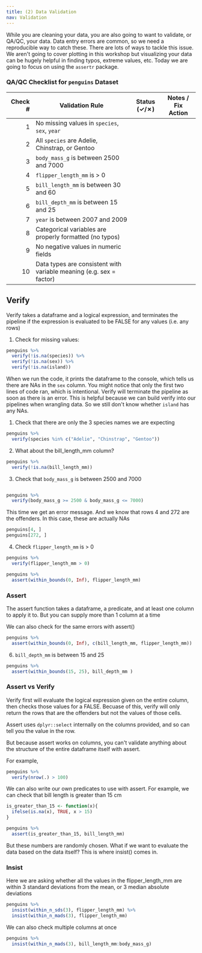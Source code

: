 ```yaml
---
title: (2) Data Validation
nav: Validation
---
```


While you are cleaning your data, you are also going to want to validate, or QA/QC, your data. Data entry errors are common, so we need a reproducible way to catch these. 
There are lots of ways to tackle this issue. We aren't going to cover plotting in this workshop but visualizing your data can be hugely helpful in finding typos, extreme values, etc. Today we are going to focus on using the `assertr` package. 

### QA/QC Checklist for `penguins` Dataset

| Check # | Validation Rule                                               | Status (✓/✗) | Notes / Fix Action                      |
|--------:|---------------------------------------------------------------|:------------:|------------------------------------------|
| 1       | No missing values in `species`, `sex`, `year`                 |              |                                          |
| 2       | All `species` are Adelie, Chinstrap, or Gentoo                |              |                                          |
| 3       | `body_mass_g` is between 2500 and 7000                        |              |                                          |
| 4       | `flipper_length_mm` is > 0                                    |              |                                          |
| 5       | `bill_length_mm` is between 30 and 60                         |              |                                          |
| 6       | `bill_depth_mm` is between 15 and 25                          |              |                                          |
| 7       | `year` is between 2007 and 2009                               |              |                                          |
| 8       | Categorical variables are properly formatted (no typos)       |              |                                          |
| 9       | No negative values in numeric fields                          |              |                                          |
| 10      | Data types are consistent with variable meaning (e.g. sex = factor) |         |                                          |

## Verify

Verify takes a dataframe and a logical expression, and terminates the pipeline if the expression is evaluated to be FALSE for any values (i.e. any rows)

1. Check for missing values: 

```r
penguins %>%
  verify(!is.na(species)) %>%
  verify(!is.na(sex)) %>% 
  verify(!is.na(island))
```
When we run the code, it prints the dataframe to the console, which tells us there are NAs in the `sex` column. 
You might notice that only the first two lines of code ran, which is intentional. Verify will terminate the pipeline as soon as there is an error. This is helpful because we can build verify into our pipelines when wrangling data. So we still don't know whether `island` has any NAs. 

1. Check that there are only the 3 species names we are expecting

```r
penguins %>%
  verify(species %in% c("Adelie", "Chinstrap", "Gentoo"))
```
2. What about the bill_length_mm column?

```r
penguins %>%
  verify(!is.na(bill_length_mm)) 
```

3. Check that `body_mass_g` is between 2500 and 7000

```r 

penguins %>%
  verify(body_mass_g >= 2500 & body_mass_g <= 7000)
```

This time we get an error message. And we know that rows 4 and 272 are the offenders. In this case, these are actually NAs 

```r
penguins[4, ]
penguins[272, ]
```

4. Check `flipper_length_mm` is > 0   

```r
penguins %>% 
  verify(flipper_length_mm > 0)

penguins %>% 
  assert(within_bounds(0, Inf), flipper_length_mm)
```
### Assert
The assert function takes a dataframe, a predicate, and at least one column to apply it to. But you can supply more than 1 column at a time 

We can also check for the same errors with assert()

```r
penguins %>%
  assert(within_bounds(0, Inf), c(bill_length_mm, flipper_length_mm))
```

6. `bill_depth_mm` is between 15 and 25      

```r
penguins %>% 
  assert(within_bounds(15, 25), bill_depth_mm )
```

### Assert vs Verify 

Verify first will evaluate the logical expression given on the entire column, then checks those values for a FALSE. Becuase of this, verify will only return the rows that are the offenders but not the values of those cells. 

Assert uses `dplyr::select` internally on the columns provided, and so can tell you the value in the row. 

But because assert works on columns, you can't validate anything about the structure of the entire dataframe itself with assert. 

For example, 

```r
penguins %>%
  verify(nrow(.) > 100)
```

We can also write our own predicates to use with assert. For example, we can check that bill length is greater than 15 cm

```r
is_greater_than_15 <- function(x){
  ifelse(is.na(x), TRUE, x > 15)
}

penguins %>% 
  assert(is_greater_than_15, bill_length_mm)
```

But these numbers are randomly chosen. What if we want to evaluate the data based on the data itself? This is where insist() comes in.

### Insist 

Here we are asking whether all the values in the flipper_length_mm are within 3 standard deviations from the mean, or 3 median absolute deviations

```r
penguins %>% 
  insist(within_n_sds(3), flipper_length_mm) %>% 
  insist(within_n_mads(3), flipper_length_mm)
```

We can also check multiple columns at once 

```r
penguins %>% 
  insist(within_n_mads(3), bill_length_mm:body_mass_g)
```
